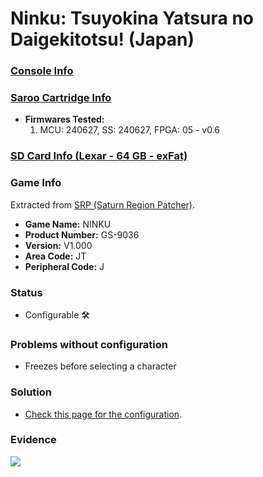 # Ninku: Tsuyokina Yatsura no Daigekitotsu! (Japan)

### [Console Info](../../../../../Info/Consoles/VA13/README.md)

### [Saroo Cartridge Info](../../../../../Info/Cartridges/RetroGameParadiseStore/1.32F/README.md)

- <b>Firmwares Tested:</b>
  1. MCU: 240627, SS: 240627, FPGA: 05 - v0.6

### [SD Card Info (Lexar - 64 GB - exFat)](../../../../../Info/SdCards/Lexar/64GB/exfat/README.md)

### Game Info

Extracted from [SRP (Saturn Region Patcher)](https://segaxtreme.net/resources/saturn-region-patcher.81/download).

- <b>Game Name:</b> NINKU
- <b>Product Number:</b> GS-9036
- <b>Version:</b> V1.000
- <b>Area Code:</b> JT
- <b>Peripheral Code:</b> J

### Status

- Configurable :hammer_and_wrench:

### Problems without configuration

- Freezes before selecting a character

### Solution

- [Check this page for the configuration](https://github.com/williamdsw/saroo-configuration-list/blob/master/Regions/Retails/Japan/GS-9036/README.md).

### Evidence

[![](https://img.youtube.com/vi/1zFCbts4dPo/0.jpg)](https://www.youtube.com/watch?v=1zFCbts4dPo)
